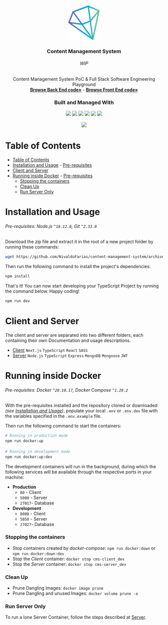 <!-- Project Summary -->

<br />

<div align="center">
  <a href="https://github.com/NivaldoFarias/content-management-system/tree/main/server">
    <img src="assets/logo.png" alt="Logo" width="100">
  </a>

  <h3 align="center">Content Management System</h3>
  <div align="center">
    <h6>WIP</h6>
    Content Management System PoC & Full Stack Software Engineering Playground 
    <br />
    <a href="https://github.com/NivaldoFarias/content-management-system/tree/main/apps/server"><strong>Browse Back End code»</strong></a>
    -
    <a href="https://github.com/NivaldoFarias/content-management-system/tree/main/apps/client"><strong>Browse Front End code»</strong></a>
  </div>
</div>

<div align="center">
  <h3>Built and Managed With</h3>

  <img src="https://img.shields.io/badge/Docker-0096FF?style=for-the-badge&logo=docker&logoColor=white" height="30px"/>
  <img src="https://img.shields.io/badge/TypeScript-007ACC?style=for-the-badge&logo=typescript&logoColor=white" height="30px"/>
  <img src="https://img.shields.io/badge/ESLint-4B3263?style=for-the-badge&logo=eslint&logoColor=white" height="30px"/>
  <img src="https://img.shields.io/badge/Turborepo-151225?style=for-the-badge&logo=turborepo&logoColor=white" height="30px"/>
  <img src="https://img.shields.io/badge/commitlint-black?style=for-the-badge&logo=commitlint&logoColor=0096FF&logoWidth=30" height="30px"/>
  <img src="https://img.shields.io/badge/Stylelint-black?style=for-the-badge&logo=stylelint&logoColor=white" height="30px"/>

  <!-- Badges source: https://dev.to/envoy_/150-badges-for-github-pnk -->
</div>

<br />

<div align="center">
  <a href="https://github.com/NivaldoFarias/content-management-system" alt="MIT license badge">
    <img src="https://img.shields.io/badge/license-MIT-%23A8D1FF?style=flat-square" />
  </a>
</div>

<!-- Table of Contents -->

# Table of Contents

- [Table of Contents](#table-of-contents)
- [Installation and Usage](#installation-and-usage) - [Pre-requisites](#pre-requisites-nodejs-18120-git-2330)
- [Client and Server](#client-and-server)
- [Running inside Docker](#running-inside-docker) - [Pre-requisites](#pre-requisites-docker-201017-docker-compose-1292)
  - [Stopping the containers](#stopping-the-containers)
  - [Clean Up](#clean-up)
  - [Run Server Only](#run-server-only)

# Installation and Usage

###### Pre-requisites: Node.js `^18.12.0`, Git `^2.33.0`

Download the zip file and extract it in the root of a new project folder by running these commands:

```bash
wget https://github.com/NivaldoFarias/content-management-system/archive/main.zip
```

Then run the following command to install the project's dependencies:

```bash
npm install
```

That's it! You can now start developing your TypeScript Project by running the command below. Happy coding!

```bash
npm run dev
```

<!-- Client and Server -->

# Client and Server

The client and server are separated into two different folders, each containing their own Documentation and usage descriptions.

- [Client](https://github.com/NivaldoFarias/customer-management/tree/main/client) `Next.js` `TypeScript` `React` `SASS`
- [Server](https://github.com/NivaldoFarias/customer-management/tree/main/server) `Node.js` `TypeScript` `Express` `MongoDB` `Mongoose` `JWT`

# Running inside Docker

###### Pre-requisites: Docker `^20.10.17`, Docker Compose `^1.29.2`

With the pre-requisites installed and the repository cloned or downloaded _(see [Installation and Usage](https://github.com/NivaldoFarias/customer-management-system#installation-and-usage))_, populate your local `.env` or `.env.dev` file with the variables specified in the `.env.example` file.

Then run the following command to start the containers:

```bash
# Running in production mode
npm run docker:up

# Running in development mode
npm run docker:up:dev
```

The development containers will run in the background, during which the following services will be available through the respective ports in your machine:

- **Production**
  - `80` - Client
  - `5000` - Server
  - `27017`- Database
- **Development**
  - `8080` - Client
  - `5050` - Server
  - `27027`- Database

### Stopping the containers

- Stop containers created by _docker-compose_: `npm run docker:down` or `npm run docker:down:dev`
- Stop the _Client_ container: `docker stop cms-client_dev`
- Stop the _Server_ container: `docker stop cms-server_dev`

### Clean Up

- Prune Dangling Images: `docker image prune`
- Prune Dangling and unused Images: `docker volume prune -a`

### Run Server Only

To run a lone Server Container, follow the steps described at [Server](https://github.com/NivaldoFarias/customer-management/tree/main/server#docker-container).

#
